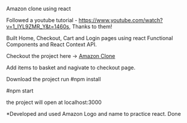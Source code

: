 Amazon clone using react

Followed a youtube tutorial - https://www.youtube.com/watch?v=1_IYL9ZMR_Y&t=1460s, Thanks to them!

Built Home, Checkout, Cart and Login pages using react Functional Components and React Context API.

Checkout the project here -> [Amazon Clone](https://amazn-clone-1993.web.app/)

Add items to basket and nagivate to checkout page.

Download the project
run #npm install

#npm start

the project will open at localhost:3000


*Developed and used Amazon Logo and name to practice react. Done
